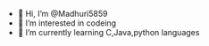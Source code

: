 - 👋 Hi, I’m @Madhuri5859
- 👀 I’m interested in codeing
- 🌱 I’m currently learning C,Java,python languages

<!---
Madhuri5859/Madhuri5859 is a ✨ special ✨ repository because its `README.md` (this file) appears on your GitHub profile.
You can click the Preview link to take a look at your changes.
--->

